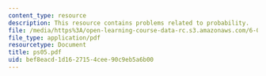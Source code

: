 ```yaml
---
content_type: resource
description: This resource contains problems related to probability.
file: /media/https%3A/open-learning-course-data-rc.s3.amazonaws.com/6-041-probabilistic-systems-analysis-and-applied-probability-spring-2006/bef8eacd1d1627154cee90c9eb5a6b00_ps05.pdf
file_type: application/pdf
resourcetype: Document
title: ps05.pdf
uid: bef8eacd-1d16-2715-4cee-90c9eb5a6b00
---
```

